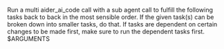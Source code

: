 Run a multi aider_ai_code call with a sub agent call to fulfill the following tasks back to back in the most sensible order. If the given task(s) can be broken down into smaller tasks, do that. If tasks are dependent on certain changes to be made first, make sure to run the dependent tasks first. $ARGUMENTS